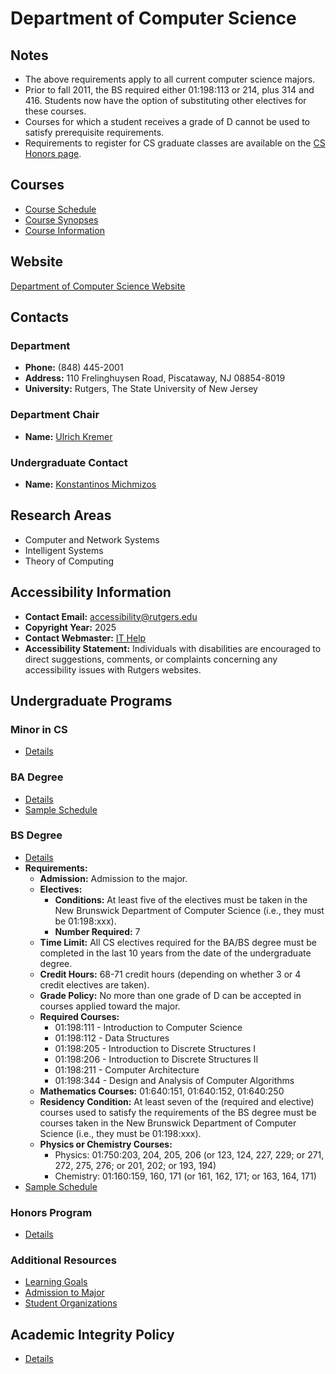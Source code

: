 # Department of Computer Science

## Notes
- The above requirements apply to all current computer science majors.
- Prior to fall 2011, the BS required either 01:198:113 or 214, plus 314 and 416. Students now have the option of substituting other electives for these courses.
- Courses for which a student receives a grade of D cannot be used to satisfy prerequisite requirements.
- Requirements to register for CS graduate classes are available on the [CS Honors page](https://www.cs.rutgers.edu/academics/undergraduate/cs-degrees/cs-honors-program).

## Courses
- [Course Schedule](https://www.cs.rutgers.edu/academics/undergraduate/undergraduate-courses-schedule)
- [Course Synopses](https://www.cs.rutgers.edu/academics/undergraduate/course-synopses)
- [Course Information](https://www.cs.rutgers.edu/academics/undergraduate/undergraduate-course-information)

## Website
[Department of Computer Science Website](https://www.cs.rutgers.edu/)

## Contacts

### Department
- **Phone:** (848) 445-2001  
- **Address:** 110 Frelinghuysen Road, Piscataway, NJ 08854-8019  
- **University:** Rutgers, The State University of New Jersey  

### Department Chair
- **Name:** [Ulrich Kremer](https://www.cs.rutgers.edu/people/professors/details/ulrich-kremer)

### Undergraduate Contact
- **Name:** [Konstantinos Michmizos](https://www.cs.rutgers.edu/people/professors/details/konstantinos-michmizos)

## Research Areas
- Computer and Network Systems
- Intelligent Systems
- Theory of Computing

## Accessibility Information
- **Contact Email:** accessibility@rutgers.edu  
- **Copyright Year:** 2025  
- **Contact Webmaster:** [IT Help](https://ithelp.sas.rutgers.edu/)  
- **Accessibility Statement:** Individuals with disabilities are encouraged to direct suggestions, comments, or complaints concerning any accessibility issues with Rutgers websites.

## Undergraduate Programs

### Minor in CS
- [Details](https://www.cs.rutgers.edu/academics/undergraduate/cs-degrees/minor-in-cs)

### BA Degree
- [Details](https://www.cs.rutgers.edu/academics/undergraduate/cs-degrees/b-a-degree)
- [Sample Schedule](https://www.cs.rutgers.edu/academics/undergraduate/cs-degrees/b-a-degree/sample-ba-schedule)

### BS Degree
- [Details](https://www.cs.rutgers.edu/academics/undergraduate/cs-degrees/b-s-degree)
- **Requirements:**
  - **Admission:** Admission to the major.
  - **Electives:**
    - **Conditions:** At least five of the electives must be taken in the New Brunswick Department of Computer Science (i.e., they must be 01:198:xxx).
    - **Number Required:** 7
  - **Time Limit:** All CS electives required for the BA/BS degree must be completed in the last 10 years from the date of the undergraduate degree.
  - **Credit Hours:** 68-71 credit hours (depending on whether 3 or 4 credit electives are taken).
  - **Grade Policy:** No more than one grade of D can be accepted in courses applied toward the major.
  - **Required Courses:**
    - 01:198:111 - Introduction to Computer Science
    - 01:198:112 - Data Structures
    - 01:198:205 - Introduction to Discrete Structures I
    - 01:198:206 - Introduction to Discrete Structures II
    - 01:198:211 - Computer Architecture
    - 01:198:344 - Design and Analysis of Computer Algorithms
  - **Mathematics Courses:** 01:640:151, 01:640:152, 01:640:250
  - **Residency Condition:** At least seven of the (required and elective) courses used to satisfy the requirements of the BS degree must be courses taken in the New Brunswick Department of Computer Science (i.e., they must be 01:198:xxx).
  - **Physics or Chemistry Courses:**
    - Physics: 01:750:203, 204, 205, 206 (or 123, 124, 227, 229; or 271, 272, 275, 276; or 201, 202; or 193, 194)
    - Chemistry: 01:160:159, 160, 171 (or 161, 162, 171; or 163, 164, 171)
- [Sample Schedule](https://www.cs.rutgers.edu/academics/undergraduate/cs-degrees/b-s-degree/sample-bs-schedule)

### Honors Program
- [Details](https://www.cs.rutgers.edu/academics/undergraduate/cs-degrees/cs-honors-program)

### Additional Resources
- [Learning Goals](https://www.cs.rutgers.edu/academics/undergraduate/learning-goals)
- [Admission to Major](https://www.cs.rutgers.edu/academics/undergraduate/admission-to-the-major)
- [Student Organizations](https://www.cs.rutgers.edu/academics/undergraduate/undergraduate-student-organizations)

## Academic Integrity Policy
- [Details](https://www.cs.rutgers.edu/academics/undergraduate/academic-integrity-policy)

